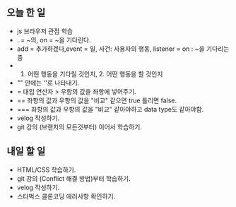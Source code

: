## 오늘 한 일
- js 브라우저 관점 학습
- . = ~의, on = ~을 기다린다.
- add = 추가하겠다,event = 일, 사건: 사용자의 행동, listener = on : ~을 기다리는중
- 1. 어떤 행동을 기다릴 것인지, 2. 어떤 행동을 할 것인지
- "" 안에는 ''로 나타내기.
- = 대입 연산자 > 우항의 값을 좌항에 넣어주기.
- == 좌항의 값과 우항의 값을 "비교" 같으면 true 틀리면 false.
- === 좌항의 값과 우항의 값을 "비교" 같아야하고 data type도 같아야함.
- velog 작성하기.
- git 강의 (브랜치의 모든것부터) 이어서 학습하기.

## 내일 할 일
- HTML/CSS 학습하기.
- git 강의 (Conflict 해결 방법)부터 학습하기.
- velog 작성하기.
- 스타벅스 클론코딩 에러사항 확인하기.
